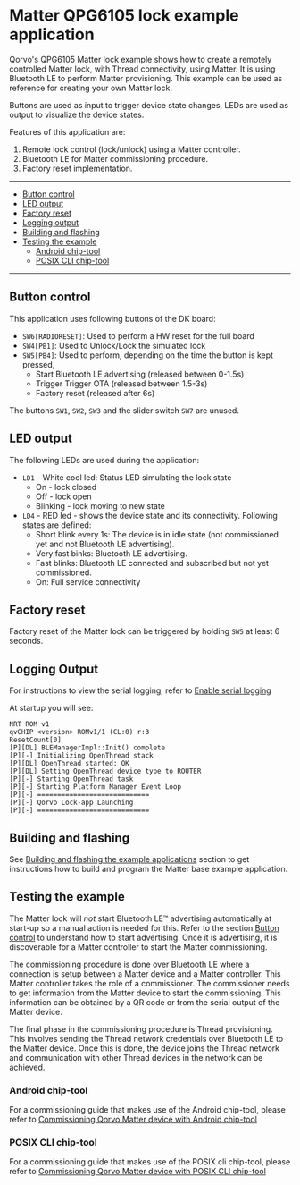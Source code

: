 # Matter QPG6105 lock example application

Qorvo's QPG6105 Matter lock example shows how to create a remotely controlled Matter lock, with Thread
connectivity, using Matter. It is using Bluetooth LE to perform Matter provisioning. This example can be used as
reference for creating your own Matter lock.

Buttons are used as input to trigger device state changes, LEDs are used as output to visualize the device states.

Features of this application are:
1. Remote lock control (lock/unlock) using a Matter controller.
2. Bluetooth LE for Matter commissioning procedure.
3. Factory reset implementation.

---

- [Button control](#button-control)
- [LED output](#led-output)
- [Factory reset](#factory-reset)
- [Logging output](#logging-output)
- [Building and flashing](#building-and-flashing)
- [Testing the example](#testing-the-example)
  - [Android chip-tool](#android-chip-tool)
  - [POSIX CLI chip-tool](#posix-cli-chip-tool)

---

## Button control

This application uses following buttons of the DK board:

- `SW6[RADIORESET]`: Used to perform a HW reset for the full board
- `SW4[PB1]`: Used to Unlock/Lock the simulated lock
- `SW5[PB4]`: Used to perform, depending on the time the button is kept pressed,
  - Start Bluetooth LE advertising (released between 0-1.5s)
  - Trigger Trigger OTA (released between 1.5-3s)
  - Factory reset (released after 6s)

The buttons `SW1`, `SW2`, `SW3` and the slider switch `SW7` are unused.

## LED output

The following LEDs are used during the application:

- `LD1` - White cool led: Status LED simulating the lock state
  - On - lock closed
  - Off - lock open
  - Blinking - lock moving to new state
- `LD4` - RED led - shows the device state and its connectivity. Following states are defined:
  - Short blink every 1s: The device is in idle state (not commissioned yet and not Bluetooth LE advertising).
  - Very fast binks: Bluetooth LE advertising.
  - Fast blinks: Bluetooth LE connected and subscribed but not yet commissioned.
  - On: Full service connectivity

## Factory reset

Factory reset of the Matter lock can be triggered by holding `SW5` at least 6 seconds.

## Logging Output

For instructions to view the serial logging, refer to [Enable serial logging](../../../README.md#enable-serial-logging)

At startup you will see:

```
NRT ROM v1
qvCHIP <version> ROMv1/1 (CL:0) r:3
ResetCount[0]
[P][DL] BLEManagerImpl::Init() complete
[P][-] Initializing OpenThread stack
[P][DL] OpenThread started: OK
[P][DL] Setting OpenThread device type to ROUTER
[P][-] Starting OpenThread task
[P][-] Starting Platform Manager Event Loop
[P][-] ============================
[P][-] Qorvo Lock-app Launching
[P][-] ============================
```

## Building and flashing

See [Building and flashing the example applications](../../../README.md#building-and-flashing-the-example-applications) section to get instructions how to build and program the Matter base example application.

## Testing the example

The Matter lock will *not* start Bluetooth LE&trade; advertising automatically at start-up so a manual action is needed for
this. Refer to the section [Button control](#button-control) to understand how to start advertising. Once it is
advertising, it is discoverable for a Matter controller to start the Matter commissioning.

The commissioning procedure is done over Bluetooth LE where a connection is setup between a Matter device and a Matter
controller. This Matter controller takes the role of a commissioner.
The commissioner needs to get information from the Matter device to start the commissioning. This information can be
obtained by a QR code or from the serial output of the Matter device.

The final phase in the commissioning procedure is Thread provisioning. This involves sending the Thread network
credentials over Bluetooth LE to the Matter device. Once this is done, the device joins the Thread network and
communication with other Thread devices in the network can be achieved.

### Android chip-tool

For a commissioning guide that makes use of the Android chip-tool, please refer to [Commissioning Qorvo Matter device with Android chip-tool](../../../Documents/Guides/commissioning_android_chiptool.md)

### POSIX CLI chip-tool

For a commissioning guide that makes use of the POSIX cli chip-tool, please refer to [Commissioning Qorvo Matter device with POSIX CLI chip-tool](../../../Documents/Guides/commissioning_posix_cli_chiptool.md)
